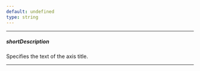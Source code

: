 ```yaml
---
default: undefined
type: string
---
```

---
##### shortDescription
Specifies the text of the axis title.

---
